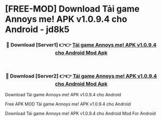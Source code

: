 # [FREE-MOD] Download Tải game Annoys me! APK v1.0.9.4 cho Android - jd8k5


<div align="center">
<h3>🔴 Download [Server1] 👉👉 <a href="https://apk-comot.site?title=Tải_game_Annoys_me!_APK_v1.0.9.4_cho_Android">Tải game Annoys me! APK v1.0.9.4 cho Android Mod Apk</a></h3><br>

<h3>🔴 Download [Server2] 👉👉 <a href="https://apk-comot.site?title=Tải_game_Annoys_me!_APK_v1.0.9.4_cho_Android">Tải game Annoys me! APK v1.0.9.4 cho Android Mod Apk</a></h3>
</div>



Download Tải game Annoys me! APK v1.0.9.4 cho Android 

Free APK MOD Tải game Annoys me! APK v1.0.9.4 cho Android 

Download Tải game Annoys me! APK v1.0.9.4 cho Android Mod For Android
